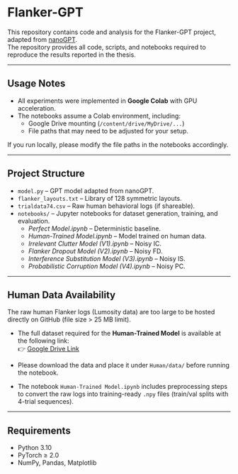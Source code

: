# Flanker-GPT

This repository contains code and analysis for the Flanker-GPT project, adapted from [nanoGPT](https://github.com/karpathy/nanoGPT).  
The repository provides all code, scripts, and notebooks required to reproduce the results reported in the thesis.

---

## Usage Notes

- All experiments were implemented in **Google Colab** with GPU acceleration.  
- The notebooks assume a Colab environment, including:
  - Google Drive mounting (`/content/drive/MyDrive/...`)
  - File paths that may need to be adjusted for your setup.

If you run locally, please modify the file paths in the notebooks accordingly.

---

## Project Structure

- `model.py` – GPT model adapted from nanoGPT.  
- `flanker_layouts.txt` – Library of 128 symmetric layouts.  
- `trialdata74.csv` – Raw human behavioral logs (if shareable).  
- `notebooks/` – Jupyter notebooks for dataset generation, training, and evaluation.  
  - *Perfect Model.ipynb* – Deterministic baseline.  
  - *Human-Trained Model.ipynb* – Model trained on human data.  
  - *Irrelevant Clutter Model (V1).ipynb* – Noisy IC.  
  - *Flanker Dropout Model (V2).ipynb* – Noisy FD.  
  - *Interference Substitution Model (V3).ipynb* – Noisy IS.  
  - *Probabilistic Corruption Model (V4).ipynb* – Noisy PC.  

---

## Human Data Availability

The raw human Flanker logs (Lumosity data) are too large to be hosted directly on GitHub 
(file size > 25 MB limit).

- The full dataset required for the **Human-Trained Model** is available at the following link:  
  👉 [Google Drive Link](https://drive.google.com/file/d/1OWnBAm4n-iu9xlcFvbqENudoNPe9f_6_/view?usp=drive_link)  

- Please download the data and place it under `Human/data/` before running the notebook.  
- The notebook `Human-Trained Model.ipynb` includes preprocessing steps to convert the raw logs 
into training-ready `.npy` files (train/val splits with 4-trial sequences).

---

## Requirements

- Python 3.10  
- PyTorch ≥ 2.0  
- NumPy, Pandas, Matplotlib  
